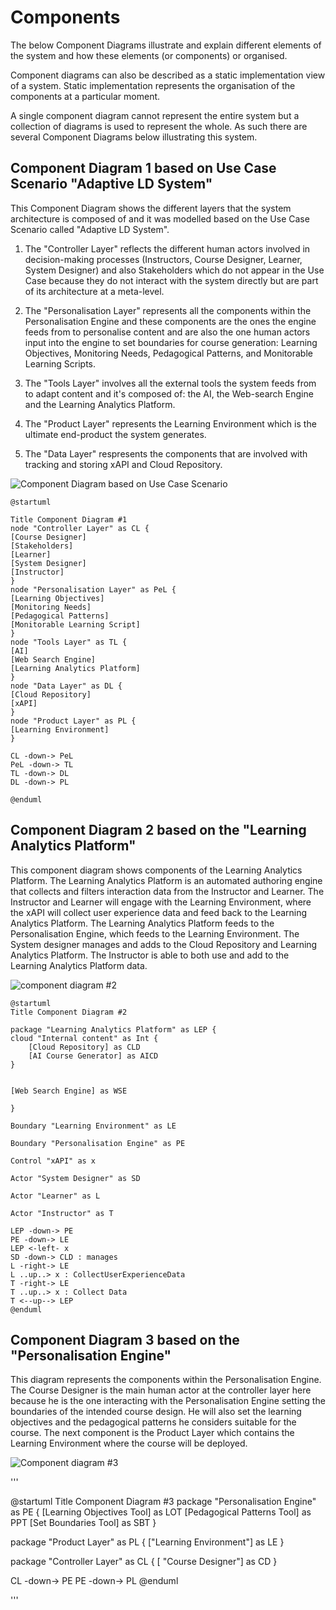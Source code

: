 # Components

The below Component Diagrams illustrate and explain different elements of the system and how these elements (or components) or organised.

Component diagrams can also be described as a static implementation view of a system. Static implementation represents the organisation of the components at a particular moment.

A single component diagram cannot represent the entire system but a collection of diagrams is used to represent the whole. As such there are several Component Diagrams below illustrating this system.

## Component Diagram 1 based on Use Case Scenario "Adaptive LD System"
This Component Diagram shows the different layers that the system architecture is composed of and it was modelled based on the Use Case Scenario called "Adaptive LD System". 

1. The "Controller Layer" reflects the different human actors involved in decision-making processes (Instructors, Course Designer, Learner, System Designer) and also Stakeholders which do not appear in the Use Case because they do not interact with the system directly but are part of its architecture at a meta-level.

1. The "Personalisation Layer" represents all the components within the Personalisation Engine and these components are the ones the engine feeds from to personalise content and are also the one human actors input into the engine to set boundaries for course generation: Learning Objectives, Monitoring Needs, Pedagogical Patterns, and Monitorable Learning Scripts.

1. The "Tools Layer" involves all the external tools the system feeds from to adapt content and it's composed of: the AI, the Web-search Engine and the Learning Analytics Platform.

1. The "Product Layer" represents the Learning Environment which is the ultimate end-product the system generates. 

2. The "Data Layer" respresents the components that are involved with tracking and storing xAPI and Cloud Repository.

![Component Diagram based on Use Case Scenario](https://www.plantuml.com/plantuml/img/LL9DJyCm3BtdLqJZl0D_06rgTvXKe6ALE4mxU8tf0gazEUwWGlntqZ5OE3x7xoClMKG5qQ4FnZHU0zg2-oCJajhIGoVGsvjRG-pGpWec5Gu1nLOmeimiH5jKzjDi2nuaeYqn-evGTcQxKNZ30mU74XEi4EHoC4R5FbzTKrGPMkK4lYvUTQ8nGV0Hr3DbXZMU7S-2dZhxk7_5Llq99vjx9fzqfla3efj6DJhekFCj15k3AWfbcx1FT_xJshJYZtfDqJ27c7atP-lbEl6VSMytYTSUx8ewJxZBCYrJyb5zcz86q1UM_gfPWa8cMVxq5tXmzWcF7ATKOnBxMDRhh0zXbohAU_XVmufENfZwz78JowHtcJj-f_dTr9YPMll5JMMQAoehKsQxbJ4B99T-n3S0)

```
@startuml

Title Component Diagram #1
node "Controller Layer" as CL {
[Course Designer]
[Stakeholders]
[Learner]
[System Designer]
[Instructor]
}
node "Personalisation Layer" as PeL {
[Learning Objectives]
[Monitoring Needs]
[Pedagogical Patterns]
[Monitorable Learning Script]
}
node "Tools Layer" as TL {
[AI]
[Web Search Engine]
[Learning Analytics Platform]
}
node "Data Layer" as DL {
[Cloud Repository]
[xAPI]
}
node "Product Layer" as PL {
[Learning Environment]
}

CL -down-> PeL
PeL -down-> TL
TL -down-> DL
DL -down-> PL

@enduml
```

## Component Diagram 2 based on the "Learning Analytics Platform"

This component diagram shows components of the Learning Analytics Platform. The Learning Analytics Platform is an automated authoring engine that collects and filters interaction data from the Instructor and Learner. The Instructor and Learner will engage with the Learning Environment, where the xAPI will collect user experience data and feed back to the Learning Analytics Platform. The Learning Analytics Platform feeds to the Personalisation Engine, which feeds to the Learning Environment.
The System designer manages and adds to the Cloud Repository and Learning Analytics Platform. The Instructor is able to both use and add to the Learning Analytics Platform data. 

![component diagram #2](https://www.plantuml.com/plantuml/img/RPB1JiCm38RlVWghdBi3nscQLjeALUgXeaCS48VGULr4wbH92fictXqtZ0aaUahzVqw_Ejdue5oO1WDR7GnXReVHCd70GglUgG5lRW56rRsfdZ2fIJdMt6F6ofo2xZmsHeMzTKE2ocDTDdX6w8oTTfXK7CW9Y9sL5OU8I17FWF8yvn5xeD5w7QmxlSnvNXVVQLQ9pUGyuJqnEIL41B8gB-0J09wVw1LRCUeEM7AlcMB-r9OmvtTsufrofr_M9RzhPtduSQdBtrX3pblHrLu5RVcoPmGR0NFv2MSD9iUigMBr291reeL9U_A11Yp8wrvSOzeMrpWANChrjLgn3swQrp7O0ipZItVsWzFr_CcclBw9wHokKaFxaE8H4ThYcihCS8c3OZaa3pMcJlU7S6d3nM8Q5ukrD2rbeiPG5nuzkV8uajF47HKgADZ-wTh-ruKNS9McqvX6i84DyMw-Fry0)

```
@startuml
Title Component Diagram #2

package "Learning Analytics Platform" as LEP { 
cloud "Internal content" as Int {
    [Cloud Repository] as CLD
    [AI Course Generator] as AICD
}


[Web Search Engine] as WSE

}

Boundary "Learning Environment" as LE

Boundary "Personalisation Engine" as PE

Control "xAPI" as x

Actor "System Designer" as SD

Actor "Learner" as L

Actor "Instructor" as T

LEP -down-> PE
PE -down-> LE
LEP <-left- x  
SD -down-> CLD : manages
L -right-> LE
L ..up..> x : CollectUserExperienceData
T -right-> LE
T ..up..> x : Collect Data
T <--up--> LEP
@enduml
```


## Component Diagram 3 based on the "Personalisation Engine"

This diagram represents the components within the Personalisation Engine. The Course Designer is the main human actor at the controller layer here because he is the one interacting with the Personalisation Engine setting the boundaries of the intended course design. He will also set the learning objectives and the pedagogical patterns he considers suitable for the course. The next component is the Product Layer which contains the Learning Environment where the course will be deployed. 

![Component diagram #3](https://www.plantuml.com/plantuml/img/LP2nQiD038RtUmhXpfcwbn3Rco47yHOwg3vnN7kMWavEAANltdC2mHs5Vdryl_R5K6sPinkJPO9MveimiK6NC2hEyFBgBZXzOIHeF6aHnfmAMXA6dcDYQW0B-1v-t7aWL4uSuVZnIPEbAnKOHVBx6XcEepjx2XWbfWapU3GZvKt4-nevaS515WweQNj_EepkrsriLC8o6GpuJVgG65Q9vcdHypMfy5pxD0-57luXMc5JoPbqGsdlb7MvQ27egAJ8TNSdjDqAg95Ta1lltcfnLxi_fy7jYSFwq3y0)

'''

@startuml
Title Component Diagram #3
package "Personalisation Engine" as PE {
[Learning Objectives Tool] as LOT
[Pedagogical Patterns Tool] as PPT
[Set Boundaries Tool] as SBT
}

package "Product Layer" as PL {
["Learning Environment"] as LE 
}

package "Controller Layer" as CL {
[ "Course Designer"] as CD
}

CL -down-> PE
PE -down-> PL
@enduml

'''
